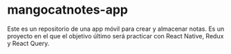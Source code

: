 # mangocatnotes-app
Este es un repositorio de una app móvil para crear y almacenar notas. Es un proyecto en el que el objetivo último será practicar con React Native, Redux y React Query.
